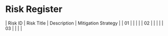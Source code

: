 # Risk Register

| Risk ID | Risk Title | Description | Mitigation Strategy |
| 01 |  |  |  |
| 02 |  |  |  |
| 03 |  |  |  |
